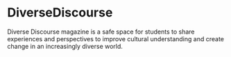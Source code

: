 # DiverseDiscourse
Diverse Discourse magazine is a safe space for students to share experiences and perspectives to improve cultural understanding and create change in an increasingly diverse world.
